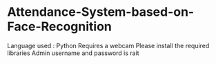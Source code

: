 # Attendance-System-based-on-Face-Recognition
Language used : Python
Requires a webcam
Please install the required libraries
Admin username and password is rait
